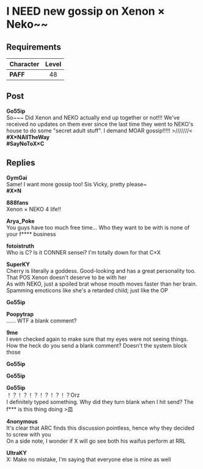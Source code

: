 # I NEED new gossip on Xenon × Neko\~\~
## Requirements
|Character|Level|
|---------|:---:|
|**PAFF** | 48  |

## Post
**Go55ip**<br>
So\~\~\~ Did Xenon and NEKO actually end up together or not!!! We've received no updates on them ever since the last time they went to NEKO's house to do some "secret adult stuff". I demand MOAR gossip!!!!! >///////<<br>
**\#X×NAllTheWay**<br>
**\#SayNoToX×C**
## Replies
**GymGai**<br>
Same! I want more gossip too! Sis Vicky, pretty please\~<br>
**\#X×N**

**888fans**<br>
Xenon × NEKO 4 life!!

**Arya_Poke**<br>
You guys have too much free time... Who they want to be with is none of your f\*\*\*\* business

**fotoistruth**<br>
Who is C? Is it CONNER sensei? I'm totally down for that C×X

**SuperKY**<br>
Cherry is literally a goddess. Good\-looking and has a great personality too. That POS Xenon doesn't deserve to be with her<br>
As with NEKO, just a spoiled brat whose mouth moves faster than her brain. Spamming emoticons like she's a retarded child; just like the OP

**Go55ip**<br>


**Poopytrap**<br>
...... WTF a blank comment?

**9me**<br>
I even checked again to make sure that my eyes were not seeing things. How the heck do you send a blank comment? Doesn't the system block those

**Go55ip**<br>


**Go55ip**<br>


**Go55ip**<br>
！？！？！？！？！？！？Orz<br>
I definitely typed something. Why did they turn blank when I hit send? The f\*\*\* is this thing doing >皿

**4nonymous**<br>
It's clear that ARC finds this discussion pointless, hence why they decided to screw with you<br>
On a side note, I wonder if X will go see both his waifus perform at RRL

**UltraKY**<br>
X: Make no mistake, I'm saying that everyone else is mine as well

